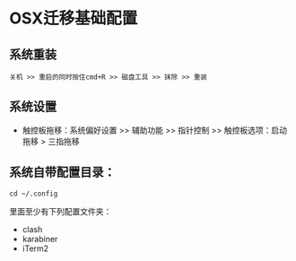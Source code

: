 # OSX迁移基础配置

## 系统重装

```
关机 >> 重启的同时按住cmd+R >> 磁盘工具 >> 抹除 >> 重装
```

## 系统设置
- 触控板拖移：系统偏好设置 >> 辅助功能 >> 指针控制 >> 触控板选项：启动拖移 > 三指拖移


## 系统自带配置目录：

```
cd ~/.config
```
里面至少有下列配置文件夹：

- clash
- karabiner
- iTerm2

